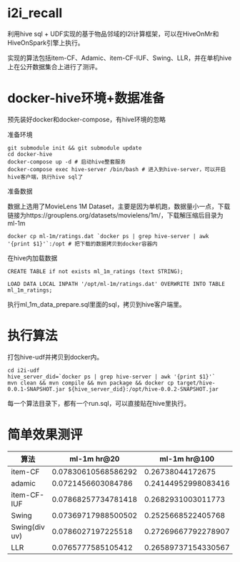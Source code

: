 # i2i_recall

利用hive sql + UDF实现的基于物品邻域的I2I计算框架，可以在HiveOnMr和HiveOnSpark引擎上执行。

实现的算法包括item-CF、Adamic、item-CF-IUF、Swing、LLR，并在单机hive上在公开数据集合上进行了测评。

# docker-hive环境+数据准备

预先装好docker和docker-compose，有hive环境的忽略

准备环境

```
git submodule init && git submodule update 
cd docker-hive
docker-compose up -d # 启动hive整套服务
docker-compose exec hive-server /bin/bash # 进入到hive-server，可以开启hive客户端，执行hive sql了
```

准备数据

数据上选用了MovieLens 1M Dataset，主要是因为单机跑，数据量小一点，下载链接为https://grouplens.org/datasets/movielens/1m/，下载解压缩后目录为ml-1m

```
docker cp ml-1m/ratings.dat `docker ps | grep hive-server | awk '{print $1}'`:/opt # 把下载的数据拷贝到docker容器内
```

在hive内加载数据

```
CREATE TABLE if not exists ml_1m_ratings (text STRING);

LOAD DATA LOCAL INPATH '/opt/ml-1m/ratings.dat' OVERWRITE INTO TABLE ml_1m_ratings;

```

执行ml_1m_data_prepare.sql里面的sql，拷贝到hive客户端里。

# 执行算法

打包hive-udf并拷贝到docker内。

```
cd i2i-udf
hive_server_did=`docker ps | grep hive-server | awk '{print $1}'`
mvn clean && mvn compile && mvn package && docker cp target/hive-0.0.1-SNAPSHOT.jar ${hive_server_did}:/opt/hive-0.0.2-SNAPSHOT.jar
```

每一个算法目录下，都有一个run.sql，可以直接贴在hive里执行。

# 简单效果测评

|算法|ml-1m hr@20|ml-1m hr@100|
|---|---|---|
|item-CF|0.07830610568586292|0.26738044172675|
|adamic|0.0721456603084786|0.24144952998083416|
|item-CF-IUF|0.07868257734781418|0.2682931003011773|
|Swing|0.07369717988500502|0.2525668522405768|
|Swing(div uv)|0.0786027197225518|0.27269667792278907|
|LLR|0.0765777585105412|0.26589737154330567|



